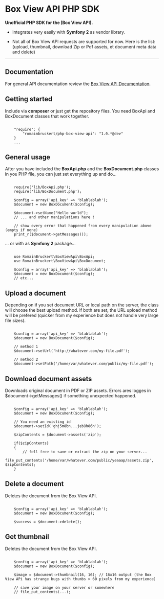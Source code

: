 Box View API PHP SDK
================
**Unofficial PHP SDK for the [Box View API].**

* Integrates very easily with **Symfony 2** as vendor library.

* Not all of Box View API requests are supported for now. Here is the list: (upload, thumbnail, download Zip or Pdf assets, et document meta data and delete)

- - -

Documentation
-------------
For general API documentation review the [Box View API Documentation](https://developers.box.com/view).


## Getting started

Include via **composer** or just get the repository files. You need BoxApi and BoxDocument classes that work together.

```

	"require": {
		"romainbruckert/php-box-view-api": "1.0.*@dev"
	}
	...
```

## General usage

After you have included the **BoxApi.php** and the **BoxDocument.php** classes in you PHP file, you can just set everything up and do...

```

	require('lib/BoxApi.php');
	require('lib/BoxDocument.php');

	$config = array('api_key' => 'blablablah');
	$document = new BoxDocument($config);
	
	$document->setName("Hello world");
	// ... and other manipulations here !
	
	// show every error that happened from every manipulation above (empty if none)
	print_r($document->getMessages());
```

... or with as **Symfony 2** package...

```

	use RomainBruckert\BoxViewApi\BoxApi;
	use RomainBruckert\BoxViewApi\BoxDocument;

	$config = array('api_key' => 'blablablah');
	$document = new BoxDocument($config);
	// etc...
```

## Upload a document

Depending on if you set document URL or local path on the server, the class will choose the best upload method. If both are set, the URL upload method will be prefered (quicker from my experience but does not handle very large file sizes).

```

	$config = array('api_key' => 'blablablah');
	$document = new BoxDocument($config);
	
	// method 1
	$document->setUrl('http://whatever.com/my-file.pdf');
	
	// method 2
	$document->setPath('/home/var/whatever.com/public/my-file.pdf');
```

## Download document assets

Downloads original document in PDF or ZIP assets. Errors ares logges in $document->getMessages() if something unexpected happened.

```

	$config = array('api_key' => 'blablablah');
	$document = new BoxDocument($config);
	
	// You need an existing id
	$document->setId('ghj5m8bn...jeb8h86h');
	
	$zipContents = $document->assets('zip');
	
	if($zipContents)
	{
		// fell free to save or extract the zip on your server...
		file_put_contents('/home/var/whatever.com/public/yeaaap/assets.zip', $zipContents);
	}
```

## Delete a document

Deletes the document from the Box View API.

```

	$config = array('api_key' => 'blablablah');
	$document = new BoxDocument($config);
	
	$success = $document->delete();
```


## Get thumbnail

Deletes the document from the Box View API.

```

	$config = array('api_key' => 'blablablah');
	$document = new BoxDocument($config);
	
	$image = $document->thumbnail(16, 16); // 16x16 output (the Box View APi has strange bugs with thumbs > 60 pixels from my experience)
	
	// save your image on your server or somewhere
	// file_put_contents(...);
```
